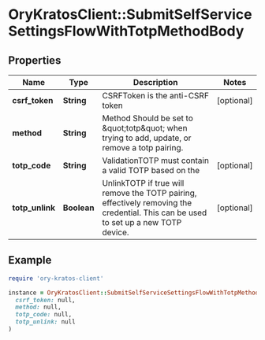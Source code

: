 # OryKratosClient::SubmitSelfServiceSettingsFlowWithTotpMethodBody

## Properties

| Name | Type | Description | Notes |
| ---- | ---- | ----------- | ----- |
| **csrf_token** | **String** | CSRFToken is the anti-CSRF token | [optional] |
| **method** | **String** | Method  Should be set to \&quot;totp\&quot; when trying to add, update, or remove a totp pairing. |  |
| **totp_code** | **String** | ValidationTOTP must contain a valid TOTP based on the | [optional] |
| **totp_unlink** | **Boolean** | UnlinkTOTP if true will remove the TOTP pairing, effectively removing the credential. This can be used to set up a new TOTP device. | [optional] |

## Example

```ruby
require 'ory-kratos-client'

instance = OryKratosClient::SubmitSelfServiceSettingsFlowWithTotpMethodBody.new(
  csrf_token: null,
  method: null,
  totp_code: null,
  totp_unlink: null
)
```

